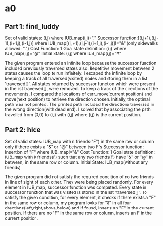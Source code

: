 # a0
## Part 1: find_luddy

Set of valid states: (i,j) where IUB_map(i,j)="."
Successor function:[(i,j+1),(i,j-1),(i+1,j),(i-1,j)] where IUB_map[(i,j+1),(i,j-1),(i+1,j),(i-1,j)]!="&" (only sidewalks allowed: ".") 
Cost Function: 1
Goal state definition: (i,j) where IUB_map(i,j)="@"
Initial State: (i,j) where IUB_map(i,j)="#"

The given program entered an infinite loop because the successor function included previously traversed states also. Repetitive movement between 2 states causes the loop to run infinitely.
I escaped the infinite loop by keeping a track of all traversed(visited) nodes and storing them in a list 'traversed[]'. All states returned by successor function which were present in the list traversed[], were removed. To keep a track of the directions of the movements, I compared the locations of curr_move(current position) and move(next position) to retrieve the direction chosen.
Initially, the optimal path was not printed. The printed path included the directions traversed in the wrong direction(with dead end).
I solved that by associating the path travelled from (0,0) to (i,j) with (i,j) where (i,j) is the current position.


## Part 2: hide 

Set of valid states: IUB_map  with n friends("F") in the same row or column only if there exists a "&" or "@" between two F's
Successor function: Insertion of "F" where IUB_map!="&" 
Cost Function: 1
Goal state definition: IUB_map with k friends(F) such that any two friends(F) have "&" or "@" in between, in the same row or column.
Initial State: IUB_map(without any friends)

The given program did not satisfy the required condition of no two friends in line of sight of each other. They were being placed randomly. 
For every element in IUB_map, successor function was computed. Every state in successor function that was visited is stored in the list 'traversed[]'. To satisfy the given condition, for every element, it checks if there exists a "F" in the same row or column, my program looks for "&" in all four drections(left,right,above,below) and if found, inserts an "F" in the current position. If there are no "F" in the same row or column, inserts an F in the current position.





